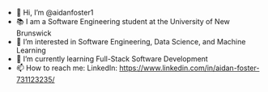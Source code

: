 - 👋 Hi, I’m @aidanfoster1
- 📚 I am a Software Engineering student at the University of New Brunswick
- 👀 I’m interested in Software Engineering, Data Science, and Machine Learning
- 🌱 I’m currently learning Full-Stack Software Development
- 📫 How to reach me:
  LinkedIn: https://www.linkedin.com/in/aidan-foster-731123235/
<!---
aidanfoster1/aidanfoster1 is a ✨ special ✨ repository because its `README.md` (this file) appears on your GitHub profile.
You can click the Preview link to take a look at your changes.
--->
